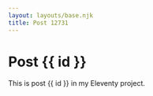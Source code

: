 ```yaml
---
layout: layouts/base.njk
title: Post 12731
---
```


# Post {{ id }}

This is post {{ id }} in my Eleventy project.

